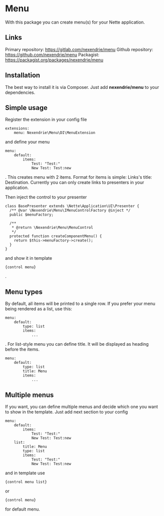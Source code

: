 Menu
====

With this package you can create menu(s) for your Nette application.

Links
-----

Primary repository: https://gitlab.com/nexendrie/menu
Github repository: https://github.com/nexendrie/menu
Packagist: https://packagist.org/packages/nexendrie/menu

Installation
------------
The best way to install it is via Composer. Just add **nexendrie/menu** to your dependencies.

Simple usage
------------

Register the extension in your config file

```
extensions:
    menu: Nexendrie\Menu\DI\MenuExtension
```

and define your menu

```
menu:
    default:
        items:
            Test: "Test:"
            New Test: Test:new
```

. This creates menu with 2 items. Format for items is simple: Links's title: Destination. Currently you can only create links to presenters in your application.

Then inject the control to your presenter

```
class BasePresenter extends \Nette\Application\UI\Presenter {
  /** @var \Nexendrie\Menu\IMenuControlFactory @inject */
  public $menuFactory;
  
  /**
   * @return \Nexendrie\Menu\MenuControl
   */
  protected function createComponentMenu() {
    return $this->menuFactory->create();
  }
}
```

and show it in template

```
{control menu}
```

.

Menu types
----------

By default, all items will be printed to a single row. If you prefer your menu being rendered as a list, use this:

```
menu:
    default:
        type: list
        items:
            ...
```

. For list-style menu you can define title. It will be displayed as heading before the items.

```
menu:
    default:
        type: list
        title: Menu
        items:
            ...
```

Multiple menus
--------------

If you want, you can define multiple menus and decide which one you want to show in the template. Just add next section to your config

```
menu:
    default:
        items:
            Test: "Test:"
            New Test: Test:new
    list:
        title: Menu
        type: list
        items:
            Test: "Test:"
            New Test: Test:new
```

and in template use


```
{control menu list}
```

or

```
{control menu}
```

for default menu.